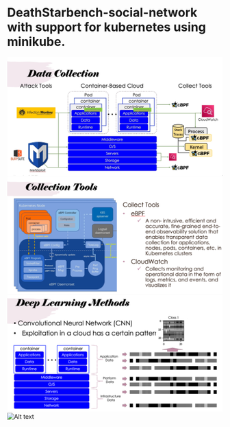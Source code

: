 # DeathStarbench-social-network with support for kubernetes using minikube.

<img src="/images/Data.jpg" alt="Alt text" title="Optional title">


<img src="/images/Collection.png" alt="Alt text" title="Optional title">

<img src="/images/Deep.png" alt="Alt text" title="Optional title">

<img src="/images/Method.png" alt="Alt text" title="Optional title">
